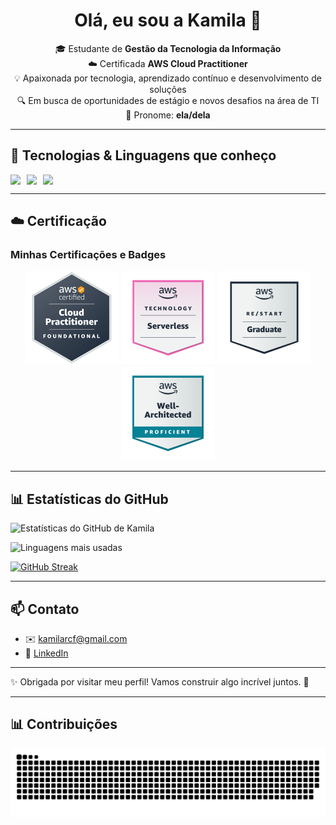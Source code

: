 
<h1 align="center">Olá, eu sou a Kamila 👋</h1>

<p align="center">
  🎓 Estudante de <strong>Gestão da Tecnologia da Informação</strong><br>
  ☁️ Certificada <strong>AWS Cloud Practitioner</strong><br>
  💡 Apaixonada por tecnologia, aprendizado contínuo e desenvolvimento de soluções<br>
  🔍 Em busca de oportunidades de estágio e novos desafios na área de TI<br>
  🔗 Pronome: <strong>ela/dela</strong>
</p>

---

## 🚀 Tecnologias & Linguagens que conheço

<div style="display: flex; gap: 10px;">
  <img src="https://img.shields.io/badge/HTML5-E34F26?style=for-the-badge&logo=html5&logoColor=white"/>
  <img src="https://img.shields.io/badge/CSS3-1572B6?style=for-the-badge&logo=css3&logoColor=white"/>
  <img src="https://img.shields.io/badge/Python-3776AB?style=for-the-badge&logo=python&logoColor=white"/>
</div>

---

## ☁️ Certificação
### Minhas Certificações e Badges

<p align="center">
  <img src="https://raw.githubusercontent.com/kamilarosaf/kamilarosaf/main/practitioner.png" alt="AWS Certified Cloud Practitioner" width="150">
  <img src="https://raw.githubusercontent.com/kamilarosaf/kamilarosaf/main/serverless.png" alt="AWS Knowledge: Serverless" width="150">
  <img src="https://raw.githubusercontent.com/kamilarosaf/kamilarosaf/main/re-start.png" alt="AWS re/Start Graduate" width="150">
  <img src="https://raw.githubusercontent.com/kamilarosaf/kamilarosaf/main/well-architected.png" alt="Well-Architected Proficient" width="150">
</p>

---

## 📊 Estatísticas do GitHub

![Estatísticas do GitHub de Kamila](https://github-readme-stats.vercel.app/api?username=kamilarosaf&show_icons=true&theme=radical)

![Linguagens mais usadas](https://github-readme-stats.vercel.app/api/top-langs/?username=kamilarosaf&layout=compact&theme=radical)

[![GitHub Streak](https://streak-stats.demolab.com?user=kamilarosaf&theme=radical)](https://github.com/kamilarosaf)


---

## 📫 Contato

- ✉️ kamilarcf@gmail.com
- 💼 [LinkedIn](https://www.linkedin.com/in/kamila-rosa-15a818309/) 

---

✨ Obrigada por visitar meu perfil! Vamos construir algo incrível juntos. 🚀

---

## 📊 Contribuições

![Snake animation](https://github.com/kamilarosaf/kamilarosaf/blob/output/github-contribution-grid-snake.svg)
